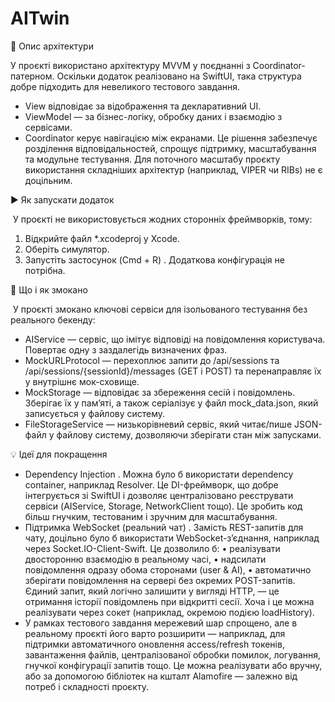 # AITwin
🧱 Опис архітектури  

У проєкті використано архітектуру MVVM у поєднанні з Coordinator-патерном. Оскільки додаток реалізовано на SwiftUI, така структура добре підходить для невеликого тестового завдання.
* View відповідає за відображення та декларативний UI.
* ViewModel — за бізнес-логіку, обробку даних і взаємодію з сервісами.
* Coordinator керує навігацією між екранами. Це рішення забезпечує розділення відповідальностей, спрощує підтримку, масштабування та модульне тестування. Для поточного масштабу проєкту використання складніших архітектур (наприклад, VIPER чи RIBs) не є доцільним.
  
▶️ Як запускати додаток

 У проєкті не використовується жодних сторонніх фреймворків, тому:
1. Відкрийте файл *.xcodeproj у Xcode.
2. Оберіть симулятор.
3. Запустіть застосунок (Cmd + R) . Додаткова конфігурація не потрібна.
   
🧪 Що і як змокано

 У проєкті змокано ключові сервіси для ізольованого тестування без реального бекенду:
* AIService — сервіс, що імітує відповіді на повідомлення користувача. Повертає одну з заздалегідь визначених фраз.
* MockURLProtocol — перехоплює запити до /api/sessions та /api/sessions/{sessionId}/messages (GET і POST) та перенаправляє їх у внутрішнє мок-сховище.
* MockStorage — відповідає за збереження сесій і повідомлень. Зберігає їх у пам’яті, а також серіалізує у файл mock_data.json, який записується у файлову систему.
* FileStorageService — низькорівневий сервіс, який читає/пише JSON-файл у файлову систему, дозволяючи зберігати стан між запусками.
  
💡 Ідеї для покращення

* Dependency Injection . Можна було б використати dependency container, наприклад Resolver. Це DI-фреймворк, що добре інтегрується зі SwiftUI і дозволяє централізовано реєструвати сервіси (AIService, Storage, NetworkClient тощо). Це зробить код більш гнучким, тестованим і зручним для масштабування.
* Підтримка WebSocket (реальний чат) . Замість REST-запитів для чату, доцільно було б використати WebSocket-з’єднання, наприклад через Socket.IO-Client-Swift. Це дозволило б: • реалізувати двосторонню взаємодію в реальному часі, • надсилати повідомлення одразу обома сторонами (user & AI), • автоматично зберігати повідомлення на сервері без окремих POST-запитів. Єдиний запит, який логічно залишити у вигляді HTTP, — це отримання історії повідомлень при відкритті сесії. Хоча і це можна реалізувати через сокет (наприклад, окремою подією loadHistory).
* У рамках тестового завдання мережевий шар спрощено, але в реальному проєкті його варто розширити — наприклад, для підтримки автоматичного оновлення access/refresh токенів, завантаження файлів, централізованої обробки помилок, логування, гнучкої конфігурації запитів тощо. Це можна реалізувати або вручну, або за допомогою бібліотек на кшталт Alamofire — залежно від потреб і складності проєкту.
